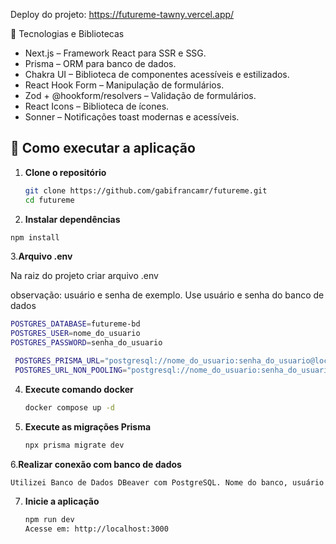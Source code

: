 Deploy do projeto: https://futureme-tawny.vercel.app/

🧰 Tecnologias e Bibliotecas
- Next.js – Framework React para SSR e SSG.
- Prisma – ORM para banco de dados.
- Chakra UI – Biblioteca de componentes acessíveis e estilizados.
- React Hook Form – Manipulação de formulários.
- Zod + @hookform/resolvers – Validação de formulários.
- React Icons – Biblioteca de ícones.
- Sonner – Notificações toast modernas e acessíveis.

## 🚀 Como executar a aplicação

1. **Clone o repositório**
   ```bash
   git clone https://github.com/gabifrancamr/futureme.git
   cd futureme
   ```
2. **Instalar dependências**
  ```bash
  npm install
  ```
3.**Arquivo .env**

Na raiz do projeto criar arquivo .env

observação: usuário e senha de exemplo. Use usuário e senha do banco de dados

   ```bash
   POSTGRES_DATABASE=futureme-bd
   POSTGRES_USER=nome_do_usuario
   POSTGRES_PASSWORD=senha_do_usuario

    POSTGRES_PRISMA_URL="postgresql://nome_do_usuario:senha_do_usuario@localhost:5432/futureme-bd?schema=public"
    POSTGRES_URL_NON_POOLING="postgresql://nome_do_usuario:senha_do_usuario@localhost:5432/futureme-bd?schema=public"
   ```
4. **Execute comando docker**
   ```bash
   docker compose up -d
   ```
5. **Execute as migrações Prisma**
   ```bash
   npx prisma migrate dev
   ```
6.**Realizar conexão com banco de dados**
   ```bash
   Utilizei Banco de Dados DBeaver com PostgreSQL. Nome do banco, usuário e senha do arquivo .env
   ```
7. **Inicie a aplicação**
   ```bash
   npm run dev
   Acesse em: http://localhost:3000
   ```
   
 

